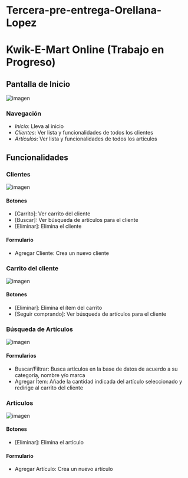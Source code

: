 # Tercera-pre-entrega-Orellana-Lopez 

# Kwik-E-Mart Online (Trabajo en Progreso)

## Pantalla de Inicio
![imagen](https://user-images.githubusercontent.com/124831483/219971073-a0766802-99de-4c9e-92d2-d0d165cb992f.png)
### Navegación
- _Inicio_: Lleva al inicio
- _Clientes_: Ver lista y funcionalidades de todos los clientes
- _Artículos_: Ver lista y funcionalidades de todos los artículos

## Funcionalidades

### Clientes
![imagen](https://user-images.githubusercontent.com/124831483/219970652-8cb61acd-b32e-4494-a591-755ee1e482ed.png)
#### Botones
- [Carrito]: Ver carrito del cliente
- [Buscar]: Ver búsqueda de artículos para el cliente
- [Eliminar]: Elimina el cliente
#### Formulario
- Agregar Cliente: Crea un nuevo cliente

### Carrito del cliente
![imagen](https://user-images.githubusercontent.com/124831483/219971042-a968d6aa-b5b7-444f-9f74-07a899055e85.png)
#### Botones
- [Eliminar]: Elimina el ítem del carrito
- [Seguir comprando]: Ver búsqueda de artículos para el cliente

### Búsqueda de Artículos
![imagen](https://user-images.githubusercontent.com/124831483/219971272-edb687bd-5014-49d3-98dd-31f967da7922.png)
#### Formularios
- Buscar/Filtrar: Busca artículos en la base de datos de acuerdo a su categoría, nombre y/o marca
- Agregar Ítem: Añade la cantidad indicada del artículo seleccionado y redirige al carrito del cliente

### Artículos
![imagen](https://user-images.githubusercontent.com/124831483/219971589-dd369095-01ac-4e72-84e2-812095337909.png)
#### Botones
- [Eliminar]: Elimina el artículo
#### Formulario
- Agregar Artículo: Crea un nuevo artículo
